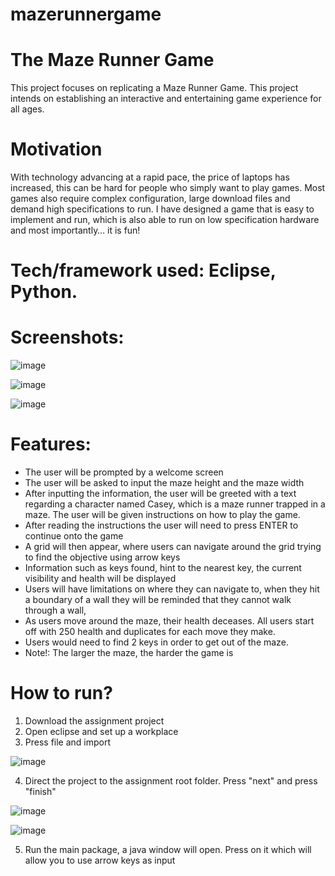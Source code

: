 # mazerunnergame

# The Maze Runner Game
This project focuses on replicating a Maze Runner Game. This project intends on establishing an interactive and entertaining game experience for all ages.
# Motivation
With technology advancing at a rapid pace, the price of laptops has increased, this can be hard for people who simply want to play games. Most games also require complex configuration, large download files and demand high specifications to run. I have designed a game that is easy to implement and run, which is also able to run on low specification hardware and most importantly… it is fun!
# Tech/framework used: Eclipse, Python.

# Screenshots:
![image](https://user-images.githubusercontent.com/61443806/147506821-bfe0853f-ba14-4adf-b526-8d8dc2b861f7.png)

![image](https://user-images.githubusercontent.com/61443806/147506807-e138ddeb-f804-4a63-b907-bb4fec22095c.png)

![image](https://user-images.githubusercontent.com/61443806/147506841-459a4a1b-f06d-4387-9b16-6def602150a8.png)

# Features:
- The user will be prompted by a welcome screen
- The user will be asked to input the maze height and the maze width
- After inputting the information, the user will be greeted with a text regarding a character named Casey, which is a maze runner trapped in a maze. The user will be given instructions on how to play the game.
- After reading the instructions the user will need to press ENTER to continue onto the game
- A grid will then appear, where users can navigate around the grid trying to find the objective using arrow keys
- Information such as keys found, hint to the nearest key, the current visibility and health will be displayed
- Users will have limitations on where they can navigate to, when they hit a boundary of a wall they will be reminded that they cannot walk through a wall,
- As users move around the maze, their health deceases. All users start off with 250 health and duplicates for each move they make.
- Users would need to find 2 keys in order to get out of the maze.
- Note!: The larger the maze, the harder the game is

# How to run?
1. Download the assignment project
2. Open eclipse and set up a workplace
3. Press file and import

![image](https://user-images.githubusercontent.com/61443806/147507038-f8c9d682-50d0-4f96-ac7a-57ab22139631.png)

4. Direct the project to the assignment root folder. Press "next" and press "finish"

![image](https://user-images.githubusercontent.com/61443806/147507146-d367e6cb-bff0-44a2-bf6e-ea53169c1c42.png)

![image](https://user-images.githubusercontent.com/61443806/147507163-419dcf9e-9197-4e62-9900-a9454f6ff33c.png)

5. Run the main package, a java window will open. Press on it which will allow you to use arrow keys as input

